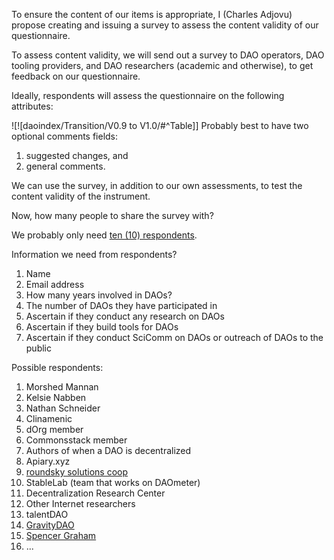 To ensure the content of our items is appropriate, I (Charles Adjovu) propose creating and issuing a survey to assess the content validity of our questionnaire. 

To assess content validity, we will send out a survey to DAO operators, DAO tooling providers, and DAO researchers (academic and otherwise), to get feedback on our questionnaire.

Ideally, respondents will assess the questionnaire on the following attributes:

![![daoindex/Transition/V0.9 to V1.0/#^Table]]
Probably best to have two optional comments fields: 

1. suggested changes, and 
2. general comments.

We can use the survey, in addition to our own assessments, to test the content validity of the instrument.

Now, how many people to share the survey with?

We probably only need [ten (10) respondents](https://www.perplexity.ai/search/how-many-experts-RUgauAP0RT.9UtVhBsH3YQ).

Information we need from respondents?

1. Name
2. Email address
3. How many years involved in DAOs?
4. The number of DAOs they have participated in
5. Ascertain if they conduct any research on DAOs
5. Ascertain if they build tools for DAOs
5. Ascertain if they conduct SciComm on DAOs or outreach of DAOs to the public

Possible respondents:

1. Morshed Mannan
2. Kelsie Nabben
3. Nathan Schneider
4. Clinamenic
5. dOrg member
6. Commonsstack member
7. Authors of when a DAO is decentralized
8. Apiary.xyz
9. [roundsky solutions coop](https://twitter.com/RoundSkys)
10. StableLab (team that works on DAOmeter)
11. Decentralization Research Center 
12. Other Internet researchers
13. talentDAO
14. [GravityDAO](https://gravitydao.org)
15. [Spencer Graham](https://twitter.com/spengrah)
16. ...




